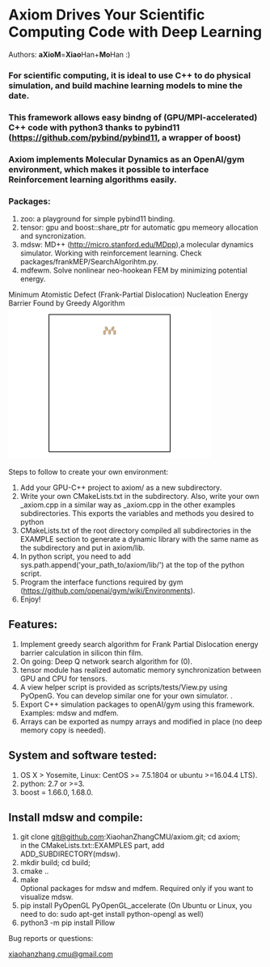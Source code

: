 # Axiom Drives Your Scientific Computing Code with Deep Learning

Authors: **aXioM**=**Xiao**Han+**Mo**Han :)

### For scientific computing, it is ideal to use C++ to do physical simulation, and build machine learning models to mine the date. 
### This framework allows easy bindng of (GPU/MPI-accelerated) C++ code with python3 thanks to pybind11 (https://github.com/pybind/pybind11, a wrapper of boost)  
### Axiom implements Molecular Dynamics as an OpenAI/gym environment, which makes it possible to interface Reinforcement learning algorithms easily.  

### Packages:
1) zoo: a playground for simple pybind11 binding. 
2) tensor: gpu and boost::share_ptr for automatic gpu memeory allocation and syncronization. 
3) mdsw: MD++ (http://micro.stanford.edu/MDpp),a molecular dynamics simulator. Working with reinforcement learning. Check packages/frankMEP/SearchAlgorihtm.py.
4) mdfewm. Solve nonlinear neo-hookean FEM by minimizing potential energy.

<figcaption> Minimum Atomistic Defect (Frank-Partial Dislocation) Nucleation Energy Barrier Found by Greedy Algorithm </figcaption>
<img src="animation.gif" alt="Drawing" style="width: 400px;"/>


Steps to follow to create your own environment:
1) Add your GPU-C++ project to axiom/ as a new subdirectory. 
2) Write your own CMakeLists.txt in the subdirectory. Also, write your own _axiom.cpp in a similar way as _axiom.cpp in the other examples subdirectories. This exports the variables and methods you desired to python  
3) CMakeLists.txt of the root directory compiled all subdirectories in the EXAMPLE section to generate a dynamic library with the same name as the subdirectory and put in axiom/lib.   
4) In python script, you need to add sys.path.append('your_path_to/axiom/lib/') at the top of the python script. 
5) Program the interface functions required by gym (https://github.com/openai/gym/wiki/Environments).
6) Enjoy!

## Features:
1) Implement greedy search algorithm for Frank Partial Dislocation energy barrier calculation in silicon thin film.
2) On going: Deep Q network search algorithm for (0).
3) tensor module has realized automatic memory synchronization between GPU and CPU for tensors.
4) A view helper script is provided as scripts/tests/View.py using PyOpenG. You can develop similar one for your own simulator. .
5) Export C++ simulation packages to openAI/gym using this framework. Examples: mdsw and mdfem.
6) Arrays can be exported as numpy arrays and modified in place (no deep memory copy is needed).

## System and software tested:
1) OS X > Yosemite, Linux: CentOS >= 7.5.1804 or ubuntu >=16.04.4 LTS).
2) python: 2.7 or >=3. 
3) boost = 1.66.0, 1.68.0.

## Install mdsw and compile:

1) git clone git@github.com:XiaohanZhangCMU/axiom.git; cd axiom;   
   in the CMakeLists.txt::EXAMPLES part, add ADD_SUBDIRECTORY(mdsw). 
2) mkdir build; cd build; 
3) cmake ..
4) make  
Optional packages for mdsw and mdfem. Required only if you want to visualize mdsw.   
5) pip install PyOpenGL PyOpenGL_accelerate (On Ubuntu or Linux, you need to do: sudo apt-get install python-opengl as well)
6) python3 -m pip install Pillow   

Bug reports or questions:

xiaohanzhang.cmu@gmail.com


